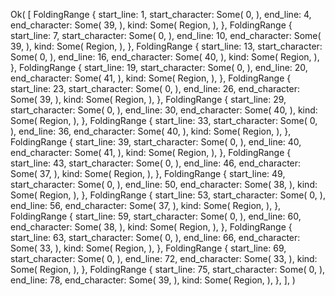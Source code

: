 Ok(
    [
        FoldingRange {
            start_line: 1,
            start_character: Some(
                0,
            ),
            end_line: 4,
            end_character: Some(
                39,
            ),
            kind: Some(
                Region,
            ),
        },
        FoldingRange {
            start_line: 7,
            start_character: Some(
                0,
            ),
            end_line: 10,
            end_character: Some(
                39,
            ),
            kind: Some(
                Region,
            ),
        },
        FoldingRange {
            start_line: 13,
            start_character: Some(
                0,
            ),
            end_line: 16,
            end_character: Some(
                40,
            ),
            kind: Some(
                Region,
            ),
        },
        FoldingRange {
            start_line: 19,
            start_character: Some(
                0,
            ),
            end_line: 20,
            end_character: Some(
                41,
            ),
            kind: Some(
                Region,
            ),
        },
        FoldingRange {
            start_line: 23,
            start_character: Some(
                0,
            ),
            end_line: 26,
            end_character: Some(
                39,
            ),
            kind: Some(
                Region,
            ),
        },
        FoldingRange {
            start_line: 29,
            start_character: Some(
                0,
            ),
            end_line: 30,
            end_character: Some(
                40,
            ),
            kind: Some(
                Region,
            ),
        },
        FoldingRange {
            start_line: 33,
            start_character: Some(
                0,
            ),
            end_line: 36,
            end_character: Some(
                40,
            ),
            kind: Some(
                Region,
            ),
        },
        FoldingRange {
            start_line: 39,
            start_character: Some(
                0,
            ),
            end_line: 40,
            end_character: Some(
                41,
            ),
            kind: Some(
                Region,
            ),
        },
        FoldingRange {
            start_line: 43,
            start_character: Some(
                0,
            ),
            end_line: 46,
            end_character: Some(
                37,
            ),
            kind: Some(
                Region,
            ),
        },
        FoldingRange {
            start_line: 49,
            start_character: Some(
                0,
            ),
            end_line: 50,
            end_character: Some(
                38,
            ),
            kind: Some(
                Region,
            ),
        },
        FoldingRange {
            start_line: 53,
            start_character: Some(
                0,
            ),
            end_line: 56,
            end_character: Some(
                37,
            ),
            kind: Some(
                Region,
            ),
        },
        FoldingRange {
            start_line: 59,
            start_character: Some(
                0,
            ),
            end_line: 60,
            end_character: Some(
                38,
            ),
            kind: Some(
                Region,
            ),
        },
        FoldingRange {
            start_line: 63,
            start_character: Some(
                0,
            ),
            end_line: 66,
            end_character: Some(
                33,
            ),
            kind: Some(
                Region,
            ),
        },
        FoldingRange {
            start_line: 69,
            start_character: Some(
                0,
            ),
            end_line: 72,
            end_character: Some(
                33,
            ),
            kind: Some(
                Region,
            ),
        },
        FoldingRange {
            start_line: 75,
            start_character: Some(
                0,
            ),
            end_line: 78,
            end_character: Some(
                39,
            ),
            kind: Some(
                Region,
            ),
        },
    ],
)